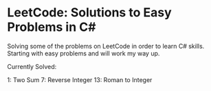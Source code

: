 # LeetCode: Solutions to Easy Problems in C#

Solving some of the problems on LeetCode in order to learn C# skills. Starting with easy problems and will work my way up.

Currently Solved:

1: Two Sum
7: Reverse Integer
13: Roman to Integer